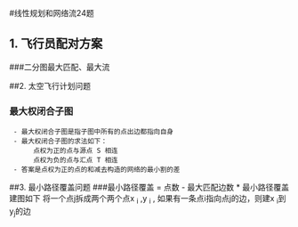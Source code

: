 #线性规划和网络流24题  

## 1. 飞行员配对方案  

###二分图最大匹配、最大流  

##2. 太空飞行计划问题  

### 最大权闭合子图    
     - 最大权闭合子图是指子图中所有的点出边都指向自身
     - 最大权闭合子图的求法如下：  
          点权为正的点与源点 S 相连  
          点权为负的点与汇点 T 相连  
     - 答案是点权为正的点的和减去构造的网络的最小割的差

##3. 最小路径覆盖问题
###最小路径覆盖 = 点数 - 最大匹配边数
    * 最小路径覆盖建图如下
           将一个点j拆成两个两个点x <sub>i</sub> ,y <sub>i</sub> ,
           如果有一条点i指向点j的边，则建x <sub> i</sub>到y<sub>j</sub>的边

